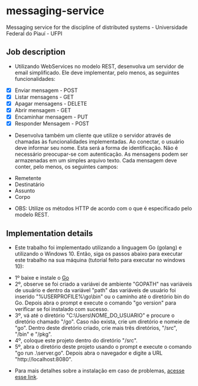 # messaging-service
Messaging service for the discipline of distributed systems - Universidade Federal do Piauí - UFPI

## Job description
* Utilizando WebServices no modelo REST, desenvolva um servidor de email simplificado. Ele deve implementar, pelo menos, as seguintes funcionalidades:

- [x] Enviar mensagem - POST
- [x] Listar mensagens - GET
- [x] Apagar mensagens - DELETE
- [x] Abrir mensagem - GET
- [x] Encaminhar mensagem - PUT
- [x] Responder Mensagem - POST

* Desenvolva também um cliente que utilize o servidor através de chamadas às funcionalidades implementadas. Ao conectar, o usuário deve informar seu nome. Esta será a forma de identificação. Não é necessário preocupar-se com autenticação. As mensagens podem ser armazenadas em um simples arquivo texto. Cada mensagem deve conter, pelo menos, os seguintes campos:

- Remetente
- Destinatário
- Assunto
- Corpo

* OBS: Utilize os métodos HTTP de acordo com o que é especificado pelo modelo REST.

## Implementation details

* Este trabalho foi implementado utilizando a linguagem Go (golang) e utilizando o Windows 10. Então, siga os passos abaixo para executar este trabalho na sua máquina (tutorial feito para executar no windows 10):

- 1º baixe e instale o [Go](https://golang.org/dl/)
- 2º, observe se foi criado a variávei de ambiente "GOPATH" nas variáveis de usuário e dentro da variável "path" das variáveis de usuário foi inserido "%USERPROFILE%\go\bin" ou o caminho até o diretório bin do Go. Depois abra o prompt e execute o comando "go version" para verificar se foi instalado com sucesso.
- 3º, vá até o diretório "C:\Users\NOME_DO_USUARIO\" e procure o diretório chamado "/go". Caso não exista, crie um diretório e nomeie de "go". Dentro deste diretório criado, crie mais três diretórios, "/src", "/bin" e "/pkg".
- 4º, coloque este projeto dentro do diretório "/src".
- 5º, abra o diretório deste projeto usando o prompt e execute o comando "go run .\server.go". Depois abra o navegador e digite a URL "http://localhost:8080".

* Para mais detalhes sobre a instalação em caso de problemas, [acesse esse link](https://golang.org/doc/install).
